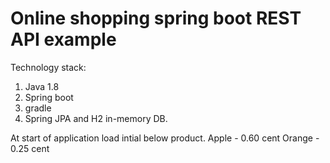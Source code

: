 # Online shopping spring boot REST API example
Technology stack:
1) Java 1.8
2) Spring boot
3) gradle
4) Spring JPA and H2 in-memory DB.

At start of application load intial below product.
Apple - 0.60 cent
Orange - 0.25 cent

